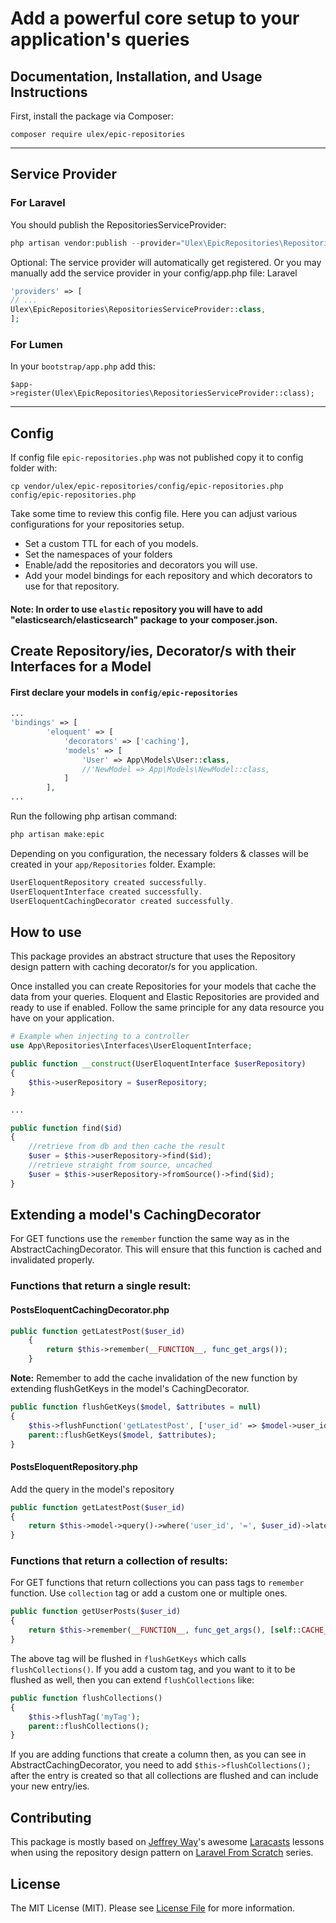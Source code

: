 # Add a powerful core setup to your application's queries

## Documentation, Installation, and Usage Instructions

First, install the package via Composer:
```
composer require ulex/epic-repositories
```

------------------------------------------
<h2> Service Provider </h2>
<h3>For Laravel</h3>

You should publish the RepositoriesServiceProvider:
```php
php artisan vendor:publish --provider="Ulex\EpicRepositories\RepositoriesServiceProvider" --tag=config
```

Optional: The service provider will automatically get registered. Or you may manually add the service provider in your config/app.php file:
Laravel
```php
'providers' => [
// ...
Ulex\EpicRepositories\RepositoriesServiceProvider::class,
];
```
<h3>For Lumen</h3>

In your `bootstrap/app.php` add this:
```
$app->register(Ulex\EpicRepositories\RepositoriesServiceProvider::class);
```

---------------

<h2> Config </h2>

If config file `epic-repositories.php` was not published copy it to config folder with:
```
cp vendor/ulex/epic-repositories/config/epic-repositories.php config/epic-repositories.php
```

Take some time to review this config file. Here you can adjust various configurations for your repositories setup.
- Set a custom TTL for each of you models.
- Set the namespaces of your folders
- Enable/add the repositories and decorators you will use.
- Add your model bindings for each repository and which decorators to use for that repository.

#### Note: In order to use `elastic` repository you will have to add "elasticsearch/elasticsearch" package to your composer.json.

<h2> Create Repository/ies, Decorator/s with their Interfaces for a Model </h2>

#### First declare your models in `config/epic-repositories`
```php
...
'bindings' => [
        'eloquent' => [
            'decorators' => ['caching'],
            'models' => [
                'User' => App\Models\User::class,
                //'NewModel => App\Models\NewModel::class,
            ]
        ],
...
```

Run the following php artisan command:
```php
php artisan make:epic
```
Depending on you configuration, the necessary folders & classes will be created in your `app/Repositories` folder. 
Example:
```php
UserEloquentRepository created successfully.
UserEloquentInterface created successfully.
UserEloquentCachingDecorator created successfully.
```

## How to use
This package provides an abstract structure that uses the Repository design pattern with caching decorator/s for you application.

Once installed you can create Repositories for your models that cache the data from your queries.
Eloquent and Elastic Repositories are provided and ready to use if enabled. Follow the same principle for any data resource you have on your application.

```php
# Example when injecting to a controller 
use App\Repositories\Interfaces\UserEloquentInterface;

public function __construct(UserEloquentInterface $userRepository)
{
    $this->userRepository = $userRepository;
}

...

public function find($id)
{
    //retrieve from db and then cache the result
    $user = $this->userRepository->find($id);
    //retrieve straight from source, uncached
    $user = $this->userRepository->fromSource()->find($id);
} 
```
## Extending a model's CachingDecorator
For GET functions use the `remember` function the same way as in the AbstractCachingDecorator. This will ensure that this function is cached and invalidated properly. 

### Functions that return a single result:
#### PostsEloquentCachingDecorator.php
```php
public function getLatestPost($user_id)
    {
        return $this->remember(__FUNCTION__, func_get_args());
    }
```
<b>Note:</b> Remember to add the cache invalidation of the new function by extending flushGetKeys in the model's CachingDecorator.
```php
public function flushGetKeys($model, $attributes = null)
{
    $this->flushFunction('getLatestPost', ['user_id' => $model->user_id]);
    parent::flushGetKeys($model, $attributes);
}
```
#### PostsEloquentRepository.php
Add the query in the model's repository
```php
public function getLatestPost($user_id)
{
    return $this->model->query()->where('user_id', '=', $user_id)->latest()->first();
}
```
### Functions that return a collection of results:
For GET functions that return collections you can pass tags to `remember` function. Use `collection` tag or add a custom one or multiple ones.
```php
public function getUserPosts($user_id)
{
    return $this->remember(__FUNCTION__, func_get_args(), [self::CACHE_TAG_COLLECTION]);
}
```
The above tag will be flushed in `flushGetKeys` which calls `flushCollections()`. If you add a custom tag, and you want to it to be flushed as well, then you can extend `flushCollections` like:  
```php
public function flushCollections()
{
    $this->flushTag('myTag');
    parent::flushCollections();
}
```
If you are adding functions that create a column then, as you can see in AbstractCachingDecorator, you need to add 
`$this->flushCollections();` after the entry is created so that all collections are flushed and can include your new entry/ies.

## Contributing

This package is mostly based on [Jeffrey Way](https://twitter.com/jeffrey_way)'s awesome [Laracasts](https://laracasts.com) lessons
when using the repository design pattern on [Laravel From Scratch](https://laracasts.com/series/laravel-6-from-scratch) series.


## License

The MIT License (MIT). Please see [License File](LICENSE.md) for more information.
